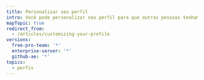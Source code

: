 ```yaml
---
title: Personalizar seu perfil
intro: Você pode personalizar seu perfil para que outras pessoas tenham uma ideia melhor de quem você é e sobre seu trabalho.
mapTopic: true
redirect_from:
  - /articles/customizing-your-profile
versions:
  free-pro-team: '*'
  enterprise-server: '*'
  github-ae: '*'
topics:
  - perfis
---
```


